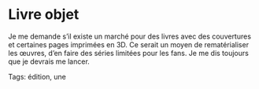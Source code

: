 # Livre objet

Je me demande s’il existe un marché pour des livres avec des couvertures et certaines pages imprimées en 3D. Ce serait un moyen de rematérialiser les œuvres, d’en faire des séries limitées pour les fans. Je me dis toujours que je devrais me lancer.

Tags: édition, une